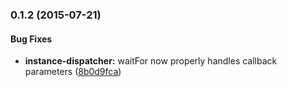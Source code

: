 ### 0.1.2 (2015-07-21)


#### Bug Fixes

* **instance-dispatcher:** waitFor now properly handles callback parameters ([8b0d9fca](https://github.com/tfrydrychewicz/aurelia-flux/commit/8b0d9fca2734ba93ebbe3b15ed600aa5b6340541))


